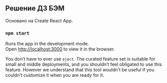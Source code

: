 ## Решение ДЗ БЭМ

Основано на Create React App.

### `npm start`

Runs the app in the development mode.<br>
Open [http://localhost:3000](http://localhost:3000) to view it in the browser.

You don’t have to ever use `eject`. The curated feature set is suitable for small and middle deployments, and you shouldn’t feel obligated to use this feature. However we understand that this tool wouldn’t be useful if you couldn’t customize it when you are ready for it.
